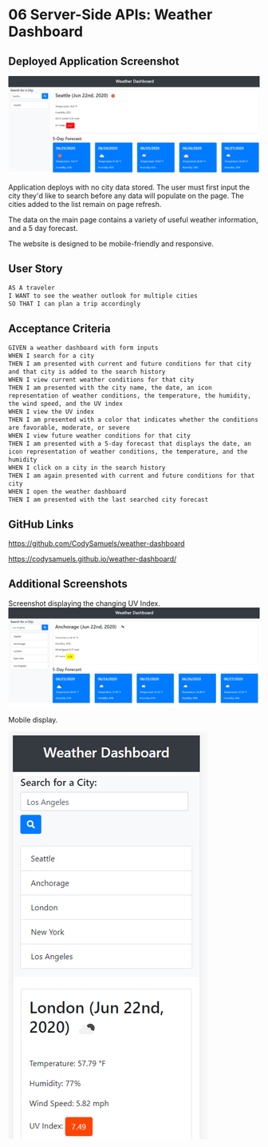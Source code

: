 # 06 Server-Side APIs: Weather Dashboard


## Deployed Application Screenshot

![firstscreenshot](./screenshots/ss1.png)

Application deploys with no city data stored. The user must first input the city they'd like to search before any data will populate on the page. The cities added to the list remain on page refresh. 

The data on the main page contains a variety of useful weather information, and a 5 day forecast.

The website is designed to be mobile-friendly and responsive.



## User Story

```
AS A traveler
I WANT to see the weather outlook for multiple cities
SO THAT I can plan a trip accordingly
```

## Acceptance Criteria

```
GIVEN a weather dashboard with form inputs
WHEN I search for a city
THEN I am presented with current and future conditions for that city and that city is added to the search history
WHEN I view current weather conditions for that city
THEN I am presented with the city name, the date, an icon representation of weather conditions, the temperature, the humidity, the wind speed, and the UV index
WHEN I view the UV index
THEN I am presented with a color that indicates whether the conditions are favorable, moderate, or severe
WHEN I view future weather conditions for that city
THEN I am presented with a 5-day forecast that displays the date, an icon representation of weather conditions, the temperature, and the humidity
WHEN I click on a city in the search history
THEN I am again presented with current and future conditions for that city
WHEN I open the weather dashboard
THEN I am presented with the last searched city forecast
```

## GitHub Links
https://github.com/CodySamuels/weather-dashboard

https://codysamuels.github.io/weather-dashboard/

## Additional Screenshots
Screenshot displaying the changing UV Index.
![UVI screenshot](./screenshots/ss2.png)

Mobile display.

![Mobile Screenshot](./screenshots/ss3.png)
